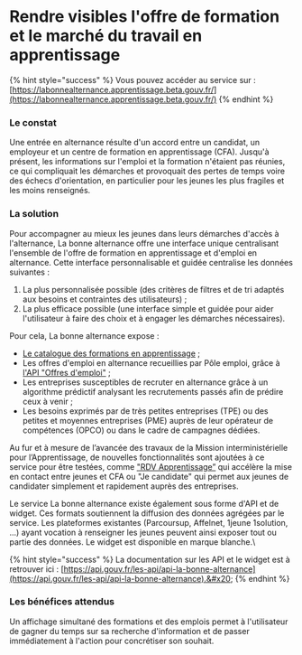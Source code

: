 # Rendre visibles l'offre de formation et le marché du travail en apprentissage



{% hint style="success" %}
Vous pouvez accéder au service sur : [https://labonnealternance.apprentissage.beta.gouv.fr/](https://labonnealternance.apprentissage.beta.gouv.fr/)
{% endhint %}

### Le constat

Une entrée en alternance résulte d'un accord entre un candidat, un employeur et un centre de formation en apprentissage (CFA). Jusqu'à présent, les informations sur l'emploi et la formation n'étaient pas réunies, ce qui compliquait les démarches et provoquait des pertes de temps voire des échecs d'orientation, en particulier pour les jeunes les plus fragiles et les moins renseignés.

### La solution

Pour accompagner au mieux les jeunes dans leurs démarches d'accès à l'alternance, La bonne alternance offre une interface unique centralisant l'ensemble de l'offre de formation en apprentissage et d'emploi en alternance. Cette interface personnalisable et guidée centralise les données suivantes :&#x20;

1. La plus personnalisée possible (des critères de filtres et de tri adaptés aux besoins et contraintes des utilisateurs) ;&#x20;
2. La plus efficace possible (une interface simple et guidée pour aider l'utilisateur à faire des choix et à engager les démarches nécessaires).

Pour cela, La bonne alternance expose :&#x20;

* [Le catalogue des formations en apprentissage](https://mission-apprentissage.gitbook.io/general/les-nouveaux-services/un-catalogue-elargi-de-formations-en-apprentissage) ;&#x20;
* Les offres d'emploi en alternance recueillies par Pôle emploi, grâce à [l'API "Offres d'emploi"](https://pole-emploi.io/data/api/offres-emploi) ;
* Les entreprises susceptibles de recruter en alternance grâce à un algorithme prédictif analysant les recrutements passés afin de prédire ceux à venir ;&#x20;
* Les besoins exprimés par de très petites entreprises (TPE) ou des petites et moyennes entreprises (PME) auprès de leur opérateur de compétences (OPCO) ou dans le cadre de campagnes dédiées.

Au fur et à mesure de l’avancée des travaux de la Mission interministérielle pour l’Apprentissage, de nouvelles fonctionnalités sont ajoutées à ce service pour être testées, comme ["RDV Apprentissage”](https://mission-apprentissage.gitbook.io/general/les-services-en-devenir/prise-de-rendez-vous) qui accélère la mise en contact entre jeunes et CFA ou "Je candidate" qui permet aux jeunes de candidater simplement et rapidement auprès des entreprises.

Le service La bonne alternance existe également sous forme d'API et de widget. Ces formats soutiennent la diffusion des données agrégées par le service. Les plateformes existantes (Parcoursup, Affelnet, 1jeune 1solution, ...) ayant vocation à renseigner les jeunes peuvent ainsi exposer tout ou partie des données. Le widget est disponible en marque blanche.\


{% hint style="success" %}
La documentation sur les API et le widget est à retrouver ici : [https://api.gouv.fr/les-api/api-la-bonne-alternance](https://api.gouv.fr/les-api/api-la-bonne-alternance).&#x20;
{% endhint %}

### Les bénéfices attendus

Un affichage simultané des formations et des emplois permet à l'utilisateur de gagner du temps sur sa recherche d'information et de passer immédiatement à l'action pour concrétiser son souhait.

